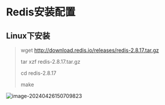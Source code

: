 # Redis安装配置

## Linux下安装

> wget http://download.redis.io/releases/redis-2.8.17.tar.gz
>
> tar xzf redis-2.8.17.tar.gz
>
> cd redis-2.8.17
>
> make

![image-20240426150709823](https://tiny-blog.oss-cn-guangzhou.aliyuncs.com/blog/202404261507892.png)